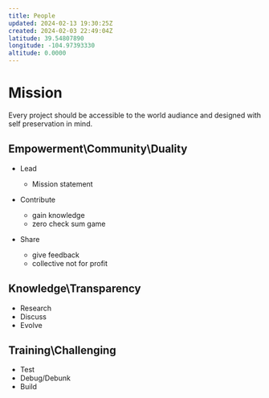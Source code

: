 ```yaml
---
title: People
updated: 2024-02-13 19:30:25Z
created: 2024-02-03 22:49:04Z
latitude: 39.54807890
longitude: -104.97393330
altitude: 0.0000
---
```


# Mission

Every project should be accessible to the world audiance and designed with self preservation in mind.  

## Empowerment\Community\Duality
 - Lead
	 - Mission statement 
 - Contribute
	 - gain knowledge
	 - zero check sum game	

 - Share
	 - give feedback 
	 - collective not for profit

## Knowledge\Transparency
- Research
- Discuss
- Evolve

## Training\Challenging
- Test
- Debug/Debunk
- Build